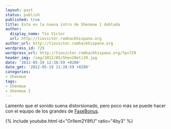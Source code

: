 ```yaml
---
layout: post
status: publish
published: true
title: Esta es la nueva intro de Shenmue 1 doblada
author:
  display_name: Tío Víctor
  url: http://tiovictor.romhackhispano.org
author_url: http://tiovictor.romhackhispano.org
wordpress_id: 729
wordpress_url: http://tiovictor.romhackhispano.org/?p=729
header_img: /img/2012/05/Shen1Noti19.jpg
date: '2012-05-19 12:38:59 +0200'
date_gmt: '2012-05-19 11:38:59 +0200'
categories:
- Shenmue
tags:
- Shenmue
- Shenmue I
---
```

Lamento que el sonido suena distorsionado, pero poco más se puede hacer con el equipo 
de los grandes de [FaseBonus](http://www.fasebonus.net).

{% include youtube.html id="OrIlem2Y8fU" ratio="4by3" %}
